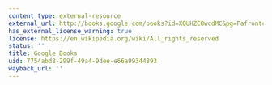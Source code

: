 ```yaml
---
content_type: external-resource
external_url: http://books.google.com/books?id=XQUHZC8wcdMC&pg=Pafrontcover
has_external_license_warning: true
license: https://en.wikipedia.org/wiki/All_rights_reserved
status: ''
title: Google Books
uid: 7754abd8-299f-49a4-9dee-e66a99344893
wayback_url: ''
---
```

